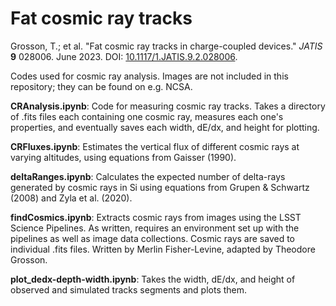 # Fat cosmic ray tracks

Grosson, T.; et al. "Fat cosmic ray tracks in charge-coupled devices." <i>JATIS</i> <b>9</b> 028006. June 2023. DOI: [10.1117/1.JATIS.9.2.028006](https://doi.org/10.1117/1.jatis.9.2.028006).

Codes used for cosmic ray analysis. Images are not included in this repository; they can be found on e.g. NCSA.


<b>CRAnalysis.ipynb</b>: Code for measuring cosmic ray tracks. Takes a directory of .fits files each containing one cosmic ray, measures each one's properties, and eventually saves each width, dE/dx, and height for plotting.

<b>CRFluxes.ipynb</b>: Estimates the vertical flux of different cosmic rays at varying altitudes, using equations from Gaisser (1990).

<b>deltaRanges.ipynb</b>: Calculates the expected number of delta-rays generated by cosmic rays in Si using equations from Grupen & Schwartz (2008) and Zyla et al. (2020).

<b>findCosmics.ipynb</b>: Extracts cosmic rays from images using the LSST Science Pipelines. As written, requires an environment set up with the pipelines as well as image data collections. Cosmic rays are saved to individual .fits files. Written by Merlin Fisher-Levine, adapted by Theodore Grosson.

<b>plot_dedx-depth-width.ipynb</b>: Takes the width, dE/dx, and height of observed and simulated tracks segments and plots them.
